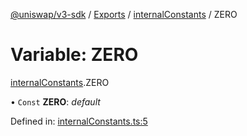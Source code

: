 [@uniswap/v3-sdk](../README.md) / [Exports](../modules.md) / [internalConstants](../modules/internalconstants.md) / ZERO

# Variable: ZERO

[internalConstants](../modules/internalconstants.md).ZERO

• `Const` **ZERO**: *default*

Defined in: [internalConstants.ts:5](https://github.com/Uniswap/uniswap-v3-sdk/blob/c42b4d4/src/internalConstants.ts#L5)
